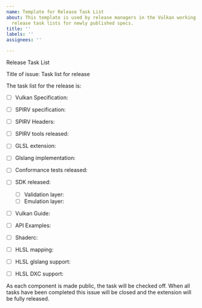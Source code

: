 ```yaml
---
name: Template for Release Task List
about: This template is used by release managers in the Vulkan working group to create
  release task lists for newly published specs.
title: ''
labels: ''
assignees: ''

---
```


Release Task List

<!-- This template is used by release managers in the Vulkan working group
to create release task list issues for newly published specs.
To fill one out, delete checkbox lines for irrelevant items
(such as glslang support for extensions that don't affect SPIR-V)
and replace markdown comments with the item they
call for. In the case of deliverables, you can also check
the box when you supply the appropriate link.-->

Title of issue:  Task list for <!-- VK API or extension --> release

<!-- Brief description of what the API or extension does and any context needed for why it exists. -->

The task list for the <!-- VK API or extension name --> release is:
<!-- Note: include relevant task list items only. -->

 - [ ] Vulkan Specification:  <!-- link to Vulkan registry entry-->
 - [ ] SPIRV specification:  <!-- link to SPIRV registry entry-->
 - [ ] SPIRV Headers:  <!-- link to SPIRV-Headers GitHub pull request -->
 - [ ] SPIRV tools released: <!-- link to SPIRV-Tools GitHub pull request -->
 - [ ] GLSL extension: <!-- link to GLSL GitHub pull request --> 
 - [ ] Glslang implementation: <!-- link to glslgang GitHub pull request--> 
 - [ ] Conformance tests released: <!-- link(s) to VK-GL-CTS GitHub releases -->
 - [ ] SDK released: <!-- link to SDK (list version number) -->

     - [ ] Validation layer: <!-- link to Vulkan-ValidationLayers GitHub pull request -->
     - [ ] Emulation layer: <!-- link to Vulkan-ExtensionLayer GitHub pull request -->

 - [ ] Vulkan Guide:  <!-- Link to Vulkan-Guide chapter -->
 - [ ] API Examples:  <!-- Link to API examples in Vulkan-Docs/wiki -->
 - [ ] Shaderc:  <!-- Link to shaderc GitHub pull request -->
 - [ ] HLSL mapping:
 - [ ] HLSL glslang support:
 - [ ] HLSL DXC support: <!-- link to DXC GitHub pull request -->

As each component is made public, the task will be checked off. When all tasks have been completed this issue will be closed and the extension will be fully released.
